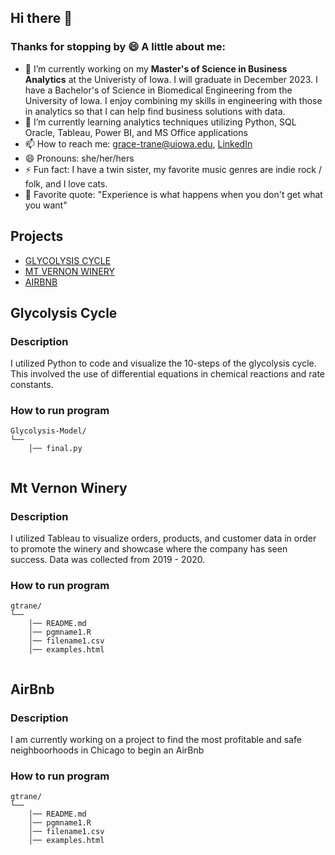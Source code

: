 ## Hi there 👋
### Thanks for stopping by 😄 A little about me:
- 🔭 I’m currently working on my **Master's of Science in Business Analytics** at the Univeristy of Iowa. I will graduate in December 2023. I have a Bachelor's of Science in Biomedical Engineering from the University of Iowa. I enjoy combining my skills in engineering with those in analytics so that I can help find business solutions with data.
- 🌱 I’m currently learning analytics techniques utilizing Python, SQL Oracle, Tableau, Power BI, and MS Office applications
- 📫 How to reach me: grace-trane@uiowa.edu, [LinkedIn](https://www.linkedin.com/in/grace-trane/)
- 😄 Pronouns: she/her/hers
- ⚡ Fun fact: I have a twin sister, my favorite music genres are indie rock / folk, and I love cats.
- 🐥 Favorite quote: "Experience is what happens when you don't get what you want"
## Projects
- [GLYCOLYSIS CYCLE](#Glycolysis-Cycle)
- [MT VERNON WINERY](#Mt-Vernon-Winery)
- [AIRBNB](#AirBnb)
## Glycolysis Cycle
### Description
I utilized Python to code and visualize the 10-steps of the glycolysis cycle. This involved the use of differential equations in chemical reactions and rate constants. 
### How to run program
```text
Glycolysis-Model/
└── 
    │── final.py
   
```
## Mt Vernon Winery
### Description
I utilized Tableau to visualize orders, products, and customer data in order to promote the winery and showcase where the company has seen success. Data was collected from 2019 - 2020.
### How to run program
```text
gtrane/
└── 
    │── README.md
    │── pgmname1.R
    │── filename1.csv
    │── examples.html
   
```
## AirBnb
### Description
I am currently working on a project to find the most profitable and safe neighboorhoods in Chicago to begin an AirBnb
### How to run program
```text
gtrane/
└── 
    │── README.md
    │── pgmname1.R
    │── filename1.csv
    │── examples.html
   
```
